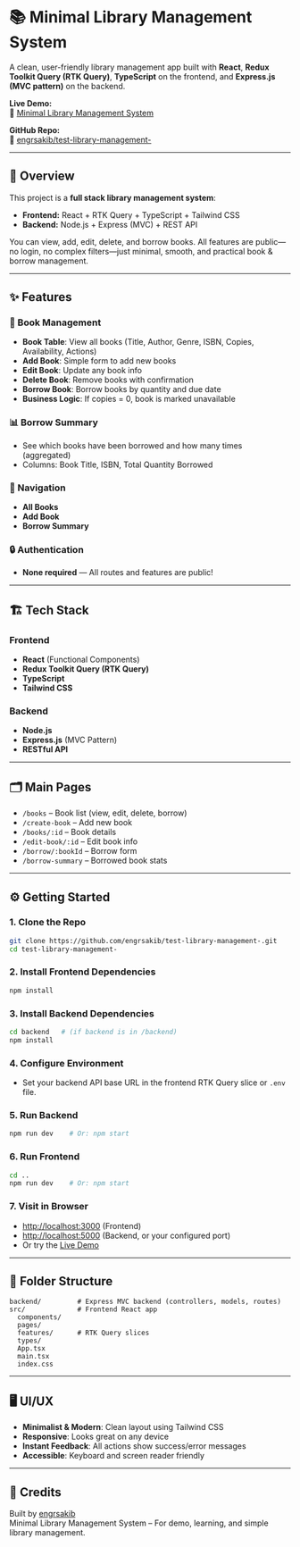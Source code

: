 # 📚 Minimal Library Management System

A clean, user-friendly library management app built with **React**, **Redux Toolkit Query (RTK Query)**, **TypeScript** on the frontend, and **Express.js (MVC pattern)** on the backend.

**Live Demo:**  
🔗 [Minimal Library Management System](https://engrsakib-level-2-ass4.surge.sh/)

**GitHub Repo:**  
🔗 [engrsakib/test-library-management-](https://github.com/engrsakib/test-library-management-)

---

## 🎯 Overview

This project is a **full stack library management system**:
- **Frontend:** React + RTK Query + TypeScript + Tailwind CSS
- **Backend:** Node.js + Express (MVC) + REST API

You can view, add, edit, delete, and borrow books. All features are public—no login, no complex filters—just minimal, smooth, and practical book & borrow management.

---

## ✨ Features

### 📖 Book Management
- **Book Table**: View all books (Title, Author, Genre, ISBN, Copies, Availability, Actions)
- **Add Book**: Simple form to add new books
- **Edit Book**: Update any book info
- **Delete Book**: Remove books with confirmation
- **Borrow Book**: Borrow books by quantity and due date
- **Business Logic**: If copies = 0, book is marked unavailable

### 📊 Borrow Summary
- See which books have been borrowed and how many times (aggregated)
- Columns: Book Title, ISBN, Total Quantity Borrowed

### 🧭 Navigation
- **All Books**
- **Add Book**
- **Borrow Summary**

### 🔒 Authentication
- **None required** — All routes and features are public!

---

## 🏗️ Tech Stack

### Frontend
- **React** (Functional Components)
- **Redux Toolkit Query (RTK Query)**
- **TypeScript**
- **Tailwind CSS**

### Backend
- **Node.js**
- **Express.js** (MVC Pattern)
- **RESTful API**

---

## 🗂️ Main Pages

- `/books` – Book list (view, edit, delete, borrow)
- `/create-book` – Add new book
- `/books/:id` – Book details
- `/edit-book/:id` – Edit book info
- `/borrow/:bookId` – Borrow form
- `/borrow-summary` – Borrowed book stats

---

## ⚙️ Getting Started

### 1. Clone the Repo

```bash
git clone https://github.com/engrsakib/test-library-management-.git
cd test-library-management-
```

### 2. Install Frontend Dependencies

```bash
npm install
```

### 3. Install Backend Dependencies

```bash
cd backend   # (if backend is in /backend)
npm install
```

### 4. Configure Environment

- Set your backend API base URL in the frontend RTK Query slice or `.env` file.

### 5. Run Backend

```bash
npm run dev    # Or: npm start
```

### 6. Run Frontend

```bash
cd ..
npm run dev    # Or: npm start
```

### 7. Visit in Browser

- [http://localhost:3000](http://localhost:3000) (Frontend)
- [http://localhost:5000](http://localhost:5000) (Backend, or your configured port)
- Or try the [Live Demo](https://engrsakib-level-2-ass4.surge.sh/)

---

## 🧩 Folder Structure

```
backend/         # Express MVC backend (controllers, models, routes)
src/             # Frontend React app
  components/
  pages/
  features/      # RTK Query slices
  types/
  App.tsx
  main.tsx
  index.css
```

---

## 🖥️ UI/UX

- **Minimalist & Modern**: Clean layout using Tailwind CSS
- **Responsive**: Looks great on any device
- **Instant Feedback**: All actions show success/error messages
- **Accessible**: Keyboard and screen reader friendly

---

## 🙏 Credits

Built by [engrsakib](https://github.com/engrsakib)  
Minimal Library Management System – For demo, learning, and simple library management.

